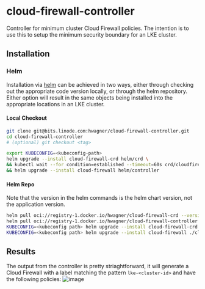 # cloud-firewall-controller
Controller for minimum cluster Cloud Firewall policies. The intention is to use this to setup the minimum security boundary for an LKE cluster.

## Installation
### Helm
Installation via [helm](https://helm.sh/docs/intro/install/) can be achieved in two ways, either through checking out the appropriate code version locally, or through the helm repository. Either option will result in the same objects being installed into the appropriate locations in an LKE cluster.

#### Local Checkout
```sh
git clone git@bits.linode.com:hwagner/cloud-firewall-controller.git
cd cloud-firewall-controller 
# (optional) git checkout <tag> 

export KUBECONFIG=<kubeconfig-path> 
helm upgrade --install cloud-firewall-crd helm/crd \
&& kubectl wait --for condition=established --timeout=60s crd/cloudfirewalls.networking.linode.com \
&& helm upgrade --install cloud-firewall helm/controller
```
  
#### Helm Repo
Note that the version in the helm commands is the helm chart version, not the application version.
```sh
helm pull oci://registry-1.docker.io/hwagner/cloud-firewall-crd --version 0.1.0
helm pull oci://registry-1.docker.io/hwagner/cloud-firewall-controller --version 0.1.0
KUBECONFIG=<kubeconfig path> helm upgrade --install cloud-firewall-crd ./cloud-firewall-crd-0.1.0.tgz
KUBECONFIG=<kubeconfig path> helm upgrade --install cloud-firewall ./cloud-firewall-controller-0.1.0.tgz
```

## Results
The output from the controller is pretty striaghtforward, it will generate a Cloud Firewall with a label matching the pattern `lke-<cluster-id>` and have the following policies:
![image](https://bits.linode.com/storage/user/911/files/84cd7bc2-51cd-44ed-975a-375165e42854)
